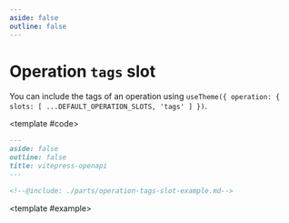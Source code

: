 ```yaml
---
aside: false
outline: false
---
```


# Operation `tags` slot

You can include the tags of an operation using `useTheme({ operation: { slots: [ ...DEFAULT_OPERATION_SLOTS, 'tags' ] })`.

<ExampleBlock browser-window-class="h-[70vh] max-h-[700px]">

<template #code>

```markdown
---
aside: false
outline: false
title: vitepress-openapi
---

<!--@include: ./parts/operation-tags-slot-example.md-->
```

</template>

<template #example>

<!--@include: ./parts/operation-tags-slot-example.md-->

</template>

</ExampleBlock>
